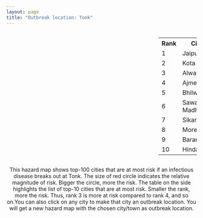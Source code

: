 ```yaml
---
layout: page
title: "Outbreak location: Tonk"
---
```

<div style="width: 100%; overflow: auto;">
<div style="width: 75%; float: left;">
<div id="mapid">
<script src="https://buda-magenta.github.io/hazard_map/load_map.js"></script>

<script>
var marker_outbreak = L.marker([26.122147, 75.663754],{"autoPan": true}).addTo(map); marker_outbreak.bindTooltip("Tonk").openTooltip();

var circle_1 = L.circle([26.915458, 75.818982], {"pane": "markerPane", "color": "red", "fill": true, "fillOpacity": 0.2, "fillRule": "evenodd", "lineCap": "round", "lineJoin": "round", "opacity": 1.0, "radius": 149871, "stroke": true, "weight": 3}).addTo(map);
circle_1.bindTooltip("Jaipur<br>rank: 1<br>hazard index: 0.149871")
circle_1.bindPopup('<a href="https://buda-magenta.github.io/hazard_map/Jaipur">Jaipur</a>')

var circle_2 = L.circle([25.196826, 76.000893], {"pane": "markerPane", "color": "red", "fill": true, "fillOpacity": 0.2, "fillRule": "evenodd", "lineCap": "round", "lineJoin": "round", "opacity": 1.0, "radius": 71415, "stroke": true, "weight": 3}).addTo(map);
circle_2.bindTooltip("Kota<br>rank: 2<br>hazard index: 0.071416")
circle_2.bindPopup('<a href="https://buda-magenta.github.io/hazard_map/Kota">Kota</a>')

var circle_3 = L.circle([27.639077, 76.614452], {"pane": "markerPane", "color": "red", "fill": true, "fillOpacity": 0.2, "fillRule": "evenodd", "lineCap": "round", "lineJoin": "round", "opacity": 1.0, "radius": 25362, "stroke": true, "weight": 3}).addTo(map);
circle_3.bindTooltip("Alwar<br>rank: 3<br>hazard index: 0.025363")
circle_3.bindPopup('<a href="https://buda-magenta.github.io/hazard_map/Alwar">Alwar</a>')

var circle_4 = L.circle([26.469100, 74.639000], {"pane": "markerPane", "color": "red", "fill": true, "fillOpacity": 0.2, "fillRule": "evenodd", "lineCap": "round", "lineJoin": "round", "opacity": 1.0, "radius": 21319, "stroke": true, "weight": 3}).addTo(map);
circle_4.bindTooltip("Ajmer<br>rank: 4<br>hazard index: 0.021320")
circle_4.bindPopup('<a href="https://buda-magenta.github.io/hazard_map/Ajmer">Ajmer</a>')

var circle_5 = L.circle([25.488773, 74.699613], {"pane": "markerPane", "color": "red", "fill": true, "fillOpacity": 0.2, "fillRule": "evenodd", "lineCap": "round", "lineJoin": "round", "opacity": 1.0, "radius": 13237, "stroke": true, "weight": 3}).addTo(map);
circle_5.bindTooltip("Bhilwara<br>rank: 5<br>hazard index: 0.013238")
circle_5.bindPopup('<a href="https://buda-magenta.github.io/hazard_map/Bhilwara">Bhilwara</a>')

var circle_6 = L.circle([26.229141, 76.304533], {"pane": "markerPane", "color": "red", "fill": true, "fillOpacity": 0.2, "fillRule": "evenodd", "lineCap": "round", "lineJoin": "round", "opacity": 1.0, "radius": 12461, "stroke": true, "weight": 3}).addTo(map);
circle_6.bindTooltip("Sawai Madhopur<br>rank: 6<br>hazard index: 0.012462")
circle_6.bindPopup('<a href="https://buda-magenta.github.io/hazard_map/Sawai_Madhopur">Sawai Madhopur</a>')

var circle_7 = L.circle([27.662826, 75.027926], {"pane": "markerPane", "color": "red", "fill": true, "fillOpacity": 0.2, "fillRule": "evenodd", "lineCap": "round", "lineJoin": "round", "opacity": 1.0, "radius": 9125, "stroke": true, "weight": 3}).addTo(map);
circle_7.bindTooltip("Sikar<br>rank: 7<br>hazard index: 0.009126")
circle_7.bindPopup('<a href="https://buda-magenta.github.io/hazard_map/Sikar">Sikar</a>')

var circle_8 = L.circle([26.166667, 77.500000], {"pane": "markerPane", "color": "red", "fill": true, "fillOpacity": 0.2, "fillRule": "evenodd", "lineCap": "round", "lineJoin": "round", "opacity": 1.0, "radius": 7372, "stroke": true, "weight": 3}).addTo(map);
circle_8.bindTooltip("Morena<br>rank: 8<br>hazard index: 0.007373")
circle_8.bindPopup('<a href="https://buda-magenta.github.io/hazard_map/Morena">Morena</a>')

var circle_9 = L.circle([24.917151, 76.696403], {"pane": "markerPane", "color": "red", "fill": true, "fillOpacity": 0.2, "fillRule": "evenodd", "lineCap": "round", "lineJoin": "round", "opacity": 1.0, "radius": 7183, "stroke": true, "weight": 3}).addTo(map);
circle_9.bindTooltip("Baran<br>rank: 9<br>hazard index: 0.007183")
circle_9.bindPopup('<a href="https://buda-magenta.github.io/hazard_map/Baran">Baran</a>')

var circle_10 = L.circle([26.732501, 77.036312], {"pane": "markerPane", "color": "red", "fill": true, "fillOpacity": 0.2, "fillRule": "evenodd", "lineCap": "round", "lineJoin": "round", "opacity": 1.0, "radius": 6510, "stroke": true, "weight": 3}).addTo(map);
circle_10.bindTooltip("Hindaun<br>rank: 10<br>hazard index: 0.006510")
circle_10.bindPopup('<a href="https://buda-magenta.github.io/hazard_map/Hindaun">Hindaun</a>')

var circle_11 = L.circle([26.588559, 74.861097], {"pane": "markerPane", "color": "red", "fill": true, "fillOpacity": 0.2, "fillRule": "evenodd", "lineCap": "round", "lineJoin": "round", "opacity": 1.0, "radius": 5350, "stroke": true, "weight": 3}).addTo(map);
circle_11.bindTooltip("Kishangarh<br>rank: 11<br>hazard index: 0.005350")
circle_11.bindPopup('<a href="https://buda-magenta.github.io/hazard_map/Kishangarh">Kishangarh</a>')

var circle_12 = L.circle([19.794750, 75.077922], {"pane": "markerPane", "color": "red", "fill": true, "fillOpacity": 0.2, "fillRule": "evenodd", "lineCap": "round", "lineJoin": "round", "opacity": 1.0, "radius": 5198, "stroke": true, "weight": 3}).addTo(map);
circle_12.bindTooltip("Gangapur<br>rank: 12<br>hazard index: 0.005198")
circle_12.bindPopup('<a href="https://buda-magenta.github.io/hazard_map/Gangapur">Gangapur</a>')

var circle_13 = L.circle([26.296772, 73.035143], {"pane": "markerPane", "color": "red", "fill": true, "fillOpacity": 0.2, "fillRule": "evenodd", "lineCap": "round", "lineJoin": "round", "opacity": 1.0, "radius": 4604, "stroke": true, "weight": 3}).addTo(map);
circle_13.bindTooltip("Jodhpur<br>rank: 13<br>hazard index: 0.004604")
circle_13.bindPopup('<a href="https://buda-magenta.github.io/hazard_map/Jodhpur">Jodhpur</a>')

var circle_14 = L.circle([26.099214, 74.312704], {"pane": "markerPane", "color": "red", "fill": true, "fillOpacity": 0.2, "fillRule": "evenodd", "lineCap": "round", "lineJoin": "round", "opacity": 1.0, "radius": 4154, "stroke": true, "weight": 3}).addTo(map);
circle_14.bindTooltip("Beawar<br>rank: 14<br>hazard index: 0.004154")
circle_14.bindPopup('<a href="https://buda-magenta.github.io/hazard_map/Beawar">Beawar</a>')

var circle_15 = L.circle([23.258486, 77.401989], {"pane": "markerPane", "color": "red", "fill": true, "fillOpacity": 0.2, "fillRule": "evenodd", "lineCap": "round", "lineJoin": "round", "opacity": 1.0, "radius": 4021, "stroke": true, "weight": 3}).addTo(map);
circle_15.bindTooltip("Bhopal<br>rank: 15<br>hazard index: 0.004022")
circle_15.bindPopup('<a href="https://buda-magenta.github.io/hazard_map/Bhopal">Bhopal</a>')

var circle_16 = L.circle([25.500000, 75.833333], {"pane": "markerPane", "color": "red", "fill": true, "fillOpacity": 0.2, "fillRule": "evenodd", "lineCap": "round", "lineJoin": "round", "opacity": 1.0, "radius": 3847, "stroke": true, "weight": 3}).addTo(map);
circle_16.bindTooltip("Bundi<br>rank: 16<br>hazard index: 0.003848")
circle_16.bindPopup('<a href="https://buda-magenta.github.io/hazard_map/Bundi">Bundi</a>')

var circle_17 = L.circle([23.160894, 79.949770], {"pane": "markerPane", "color": "red", "fill": true, "fillOpacity": 0.2, "fillRule": "evenodd", "lineCap": "round", "lineJoin": "round", "opacity": 1.0, "radius": 3653, "stroke": true, "weight": 3}).addTo(map);
circle_17.bindTooltip("Jabalpur<br>rank: 17<br>hazard index: 0.003653")
circle_17.bindPopup('<a href="https://buda-magenta.github.io/hazard_map/Jabalpur">Jabalpur</a>')

var circle_18 = L.circle([27.060786, 74.176675], {"pane": "markerPane", "color": "red", "fill": true, "fillOpacity": 0.2, "fillRule": "evenodd", "lineCap": "round", "lineJoin": "round", "opacity": 1.0, "radius": 3642, "stroke": true, "weight": 3}).addTo(map);
circle_18.bindTooltip("Nagaur<br>rank: 18<br>hazard index: 0.003643")
circle_18.bindPopup('<a href="https://buda-magenta.github.io/hazard_map/Nagaur">Nagaur</a>')

var circle_19 = L.circle([28.651718, 77.221939], {"pane": "markerPane", "color": "red", "fill": true, "fillOpacity": 0.2, "fillRule": "evenodd", "lineCap": "round", "lineJoin": "round", "opacity": 1.0, "radius": 3327, "stroke": true, "weight": 3}).addTo(map);
circle_19.bindTooltip("Delhi<br>rank: 19<br>hazard index: 0.003327")
circle_19.bindPopup('<a href="https://buda-magenta.github.io/hazard_map/Delhi">Delhi</a>')

var circle_20 = L.circle([23.021624, 72.579707], {"pane": "markerPane", "color": "red", "fill": true, "fillOpacity": 0.2, "fillRule": "evenodd", "lineCap": "round", "lineJoin": "round", "opacity": 1.0, "radius": 2459, "stroke": true, "weight": 3}).addTo(map);
circle_20.bindTooltip("Ahmedabad<br>rank: 20<br>hazard index: 0.002459")
circle_20.bindPopup('<a href="https://buda-magenta.github.io/hazard_map/Ahmedabad">Ahmedabad</a>')

var circle_21 = L.circle([19.075990, 72.877393], {"pane": "markerPane", "color": "red", "fill": true, "fillOpacity": 0.2, "fillRule": "evenodd", "lineCap": "round", "lineJoin": "round", "opacity": 1.0, "radius": 2256, "stroke": true, "weight": 3}).addTo(map);
circle_21.bindTooltip("Mumbai<br>rank: 21<br>hazard index: 0.002256")
circle_21.bindPopup('<a href="https://buda-magenta.github.io/hazard_map/Mumbai">Mumbai</a>')

var circle_22 = L.circle([27.633333, 77.583333], {"pane": "markerPane", "color": "red", "fill": true, "fillOpacity": 0.2, "fillRule": "evenodd", "lineCap": "round", "lineJoin": "round", "opacity": 1.0, "radius": 1918, "stroke": true, "weight": 3}).addTo(map);
circle_22.bindTooltip("Mathura<br>rank: 22<br>hazard index: 0.001918")
circle_22.bindPopup('<a href="https://buda-magenta.github.io/hazard_map/Mathura">Mathura</a>')

var circle_23 = L.circle([22.720362, 75.868200], {"pane": "markerPane", "color": "red", "fill": true, "fillOpacity": 0.2, "fillRule": "evenodd", "lineCap": "round", "lineJoin": "round", "opacity": 1.0, "radius": 1882, "stroke": true, "weight": 3}).addTo(map);
circle_23.bindTooltip("Indore<br>rank: 23<br>hazard index: 0.001883")
circle_23.bindPopup('<a href="https://buda-magenta.github.io/hazard_map/Indore">Indore</a>')

var circle_24 = L.circle([28.015929, 73.317137], {"pane": "markerPane", "color": "red", "fill": true, "fillOpacity": 0.2, "fillRule": "evenodd", "lineCap": "round", "lineJoin": "round", "opacity": 1.0, "radius": 1879, "stroke": true, "weight": 3}).addTo(map);
circle_24.bindTooltip("Bikaner<br>rank: 24<br>hazard index: 0.001879")
circle_24.bindPopup('<a href="https://buda-magenta.github.io/hazard_map/Bikaner">Bikaner</a>')

var circle_25 = L.circle([24.935635, 82.647701], {"pane": "markerPane", "color": "red", "fill": true, "fillOpacity": 0.2, "fillRule": "evenodd", "lineCap": "round", "lineJoin": "round", "opacity": 1.0, "radius": 1673, "stroke": true, "weight": 3}).addTo(map);
circle_25.bindTooltip("Mirzapur<br>rank: 25<br>hazard index: 0.001674")
circle_25.bindPopup('<a href="https://buda-magenta.github.io/hazard_map/Mirzapur">Mirzapur</a>')

var circle_26 = L.circle([27.175255, 78.009816], {"pane": "markerPane", "color": "red", "fill": true, "fillOpacity": 0.2, "fillRule": "evenodd", "lineCap": "round", "lineJoin": "round", "opacity": 1.0, "radius": 1241, "stroke": true, "weight": 3}).addTo(map);
circle_26.bindTooltip("Agra<br>rank: 26<br>hazard index: 0.001242")
circle_26.bindPopup('<a href="https://buda-magenta.github.io/hazard_map/Agra">Agra</a>')

var circle_27 = L.circle([24.500000, 77.500000], {"pane": "markerPane", "color": "red", "fill": true, "fillOpacity": 0.2, "fillRule": "evenodd", "lineCap": "round", "lineJoin": "round", "opacity": 1.0, "radius": 1052, "stroke": true, "weight": 3}).addTo(map);
circle_27.bindTooltip("Guna<br>rank: 27<br>hazard index: 0.001052")
circle_27.bindPopup('<a href="https://buda-magenta.github.io/hazard_map/Guna">Guna</a>')

var circle_28 = L.circle([23.809612, 78.759114], {"pane": "markerPane", "color": "red", "fill": true, "fillOpacity": 0.2, "fillRule": "evenodd", "lineCap": "round", "lineJoin": "round", "opacity": 1.0, "radius": 1042, "stroke": true, "weight": 3}).addTo(map);
circle_28.bindTooltip("Sagar<br>rank: 28<br>hazard index: 0.001043")
circle_28.bindPopup('<a href="https://buda-magenta.github.io/hazard_map/Sagar">Sagar</a>')

var circle_29 = L.circle([24.578721, 73.686257], {"pane": "markerPane", "color": "red", "fill": true, "fillOpacity": 0.2, "fillRule": "evenodd", "lineCap": "round", "lineJoin": "round", "opacity": 1.0, "radius": 1022, "stroke": true, "weight": 3}).addTo(map);
circle_29.bindTooltip("Udaipur<br>rank: 29<br>hazard index: 0.001023")
circle_29.bindPopup('<a href="https://buda-magenta.github.io/hazard_map/Udaipur">Udaipur</a>')

var circle_30 = L.circle([17.388786, 78.461065], {"pane": "markerPane", "color": "red", "fill": true, "fillOpacity": 0.2, "fillRule": "evenodd", "lineCap": "round", "lineJoin": "round", "opacity": 1.0, "radius": 973, "stroke": true, "weight": 3}).addTo(map);
circle_30.bindTooltip("Hyderabad<br>rank: 30<br>hazard index: 0.000973")
circle_30.bindPopup('<a href="https://buda-magenta.github.io/hazard_map/Hyderabad">Hyderabad</a>')

var circle_31 = L.circle([12.979120, 77.591300], {"pane": "markerPane", "color": "red", "fill": true, "fillOpacity": 0.2, "fillRule": "evenodd", "lineCap": "round", "lineJoin": "round", "opacity": 1.0, "radius": 950, "stroke": true, "weight": 3}).addTo(map);
circle_31.bindTooltip("Bangalore<br>rank: 31<br>hazard index: 0.000950")
circle_31.bindPopup('<a href="https://buda-magenta.github.io/hazard_map/Bangalore">Bangalore</a>')

var circle_32 = L.circle([23.833962, 80.392456], {"pane": "markerPane", "color": "red", "fill": true, "fillOpacity": 0.2, "fillRule": "evenodd", "lineCap": "round", "lineJoin": "round", "opacity": 1.0, "radius": 846, "stroke": true, "weight": 3}).addTo(map);
circle_32.bindTooltip("Murwara<br>rank: 32<br>hazard index: 0.000847")
circle_32.bindPopup('<a href="https://buda-magenta.github.io/hazard_map/Murwara">Murwara</a>')

var circle_33 = L.circle([26.460914, 80.321759], {"pane": "markerPane", "color": "red", "fill": true, "fillOpacity": 0.2, "fillRule": "evenodd", "lineCap": "round", "lineJoin": "round", "opacity": 1.0, "radius": 845, "stroke": true, "weight": 3}).addTo(map);
circle_33.bindTooltip("Kanpur<br>rank: 33<br>hazard index: 0.000846")
circle_33.bindPopup('<a href="https://buda-magenta.github.io/hazard_map/Kanpur">Kanpur</a>')

var circle_34 = L.circle([22.541418, 88.357691], {"pane": "markerPane", "color": "red", "fill": true, "fillOpacity": 0.2, "fillRule": "evenodd", "lineCap": "round", "lineJoin": "round", "opacity": 1.0, "radius": 777, "stroke": true, "weight": 3}).addTo(map);
circle_34.bindTooltip("Kolkata<br>rank: 34<br>hazard index: 0.000777")
circle_34.bindPopup('<a href="https://buda-magenta.github.io/hazard_map/Kolkata">Kolkata</a>')

var circle_35 = L.circle([24.500000, 74.500000], {"pane": "markerPane", "color": "red", "fill": true, "fillOpacity": 0.2, "fillRule": "evenodd", "lineCap": "round", "lineJoin": "round", "opacity": 1.0, "radius": 761, "stroke": true, "weight": 3}).addTo(map);
circle_35.bindTooltip("Chittaurgarh<br>rank: 35<br>hazard index: 0.000762")
circle_35.bindPopup('<a href="https://buda-magenta.github.io/hazard_map/Chittaurgarh">Chittaurgarh</a>')

var circle_36 = L.circle([24.462465, 74.850114], {"pane": "markerPane", "color": "red", "fill": true, "fillOpacity": 0.2, "fillRule": "evenodd", "lineCap": "round", "lineJoin": "round", "opacity": 1.0, "radius": 740, "stroke": true, "weight": 3}).addTo(map);
circle_36.bindTooltip("Nimach<br>rank: 36<br>hazard index: 0.000740")
circle_36.bindPopup('<a href="https://buda-magenta.github.io/hazard_map/Nimach">Nimach</a>')

var circle_37 = L.circle([25.531031, 78.652689], {"pane": "markerPane", "color": "red", "fill": true, "fillOpacity": 0.2, "fillRule": "evenodd", "lineCap": "round", "lineJoin": "round", "opacity": 1.0, "radius": 711, "stroke": true, "weight": 3}).addTo(map);
circle_37.bindTooltip("Jhansi<br>rank: 37<br>hazard index: 0.000712")
circle_37.bindPopup('<a href="https://buda-magenta.github.io/hazard_map/Jhansi">Jhansi</a>')

var circle_38 = L.circle([28.206144, 74.691907], {"pane": "markerPane", "color": "red", "fill": true, "fillOpacity": 0.2, "fillRule": "evenodd", "lineCap": "round", "lineJoin": "round", "opacity": 1.0, "radius": 700, "stroke": true, "weight": 3}).addTo(map);
circle_38.bindTooltip("Churu<br>rank: 38<br>hazard index: 0.000701")
circle_38.bindPopup('<a href="https://buda-magenta.github.io/hazard_map/Churu">Churu</a>')

var circle_39 = L.circle([26.653396, 77.624206], {"pane": "markerPane", "color": "red", "fill": true, "fillOpacity": 0.2, "fillRule": "evenodd", "lineCap": "round", "lineJoin": "round", "opacity": 1.0, "radius": 696, "stroke": true, "weight": 3}).addTo(map);
circle_39.bindTooltip("Dhaulpur<br>rank: 39<br>hazard index: 0.000697")
circle_39.bindPopup('<a href="https://buda-magenta.github.io/hazard_map/Dhaulpur">Dhaulpur</a>')

var circle_40 = L.circle([24.265131, 75.387182], {"pane": "markerPane", "color": "red", "fill": true, "fillOpacity": 0.2, "fillRule": "evenodd", "lineCap": "round", "lineJoin": "round", "opacity": 1.0, "radius": 687, "stroke": true, "weight": 3}).addTo(map);
circle_40.bindTooltip("Mandsaur<br>rank: 40<br>hazard index: 0.000688")
circle_40.bindPopup('<a href="https://buda-magenta.github.io/hazard_map/Mandsaur">Mandsaur</a>')

var circle_41 = L.circle([28.195647, 76.616518], {"pane": "markerPane", "color": "red", "fill": true, "fillOpacity": 0.2, "fillRule": "evenodd", "lineCap": "round", "lineJoin": "round", "opacity": 1.0, "radius": 659, "stroke": true, "weight": 3}).addTo(map);
circle_41.bindTooltip("Rewari<br>rank: 41<br>hazard index: 0.000660")
circle_41.bindPopup('<a href="https://buda-magenta.github.io/hazard_map/Rewari">Rewari</a>')

var circle_42 = L.circle([23.174597, 75.785142], {"pane": "markerPane", "color": "red", "fill": true, "fillOpacity": 0.2, "fillRule": "evenodd", "lineCap": "round", "lineJoin": "round", "opacity": 1.0, "radius": 618, "stroke": true, "weight": 3}).addTo(map);
circle_42.bindTooltip("Ujjain<br>rank: 42<br>hazard index: 0.000619")
circle_42.bindPopup('<a href="https://buda-magenta.github.io/hazard_map/Ujjain">Ujjain</a>')

var circle_43 = L.circle([28.079690, 75.541768], {"pane": "markerPane", "color": "red", "fill": true, "fillOpacity": 0.2, "fillRule": "evenodd", "lineCap": "round", "lineJoin": "round", "opacity": 1.0, "radius": 585, "stroke": true, "weight": 3}).addTo(map);
circle_43.bindTooltip("Jhunjhunun<br>rank: 43<br>hazard index: 0.000585")
circle_43.bindPopup('<a href="https://buda-magenta.github.io/hazard_map/Jhunjhunun">Jhunjhunun</a>')

var circle_44 = L.circle([29.168807, 75.746110], {"pane": "markerPane", "color": "red", "fill": true, "fillOpacity": 0.2, "fillRule": "evenodd", "lineCap": "round", "lineJoin": "round", "opacity": 1.0, "radius": 568, "stroke": true, "weight": 3}).addTo(map);
circle_44.bindTooltip("Hisar<br>rank: 44<br>hazard index: 0.000568")
circle_44.bindPopup('<a href="https://buda-magenta.github.io/hazard_map/Hisar">Hisar</a>')

var circle_45 = L.circle([21.149813, 79.082056], {"pane": "markerPane", "color": "red", "fill": true, "fillOpacity": 0.2, "fillRule": "evenodd", "lineCap": "round", "lineJoin": "round", "opacity": 1.0, "radius": 521, "stroke": true, "weight": 3}).addTo(map);
circle_45.bindTooltip("Nagpur<br>rank: 45<br>hazard index: 0.000522")
circle_45.bindPopup('<a href="https://buda-magenta.github.io/hazard_map/Nagpur">Nagpur</a>')

var circle_46 = L.circle([27.701115, 74.464936], {"pane": "markerPane", "color": "red", "fill": true, "fillOpacity": 0.2, "fillRule": "evenodd", "lineCap": "round", "lineJoin": "round", "opacity": 1.0, "radius": 483, "stroke": true, "weight": 3}).addTo(map);
circle_46.bindTooltip("Sujangarh<br>rank: 46<br>hazard index: 0.000483")
circle_46.bindPopup('<a href="https://buda-magenta.github.io/hazard_map/Sujangarh">Sujangarh</a>')

var circle_47 = L.circle([23.750000, 79.583333], {"pane": "markerPane", "color": "red", "fill": true, "fillOpacity": 0.2, "fillRule": "evenodd", "lineCap": "round", "lineJoin": "round", "opacity": 1.0, "radius": 476, "stroke": true, "weight": 3}).addTo(map);
circle_47.bindTooltip("Damoh<br>rank: 47<br>hazard index: 0.000477")
circle_47.bindPopup('<a href="https://buda-magenta.github.io/hazard_map/Damoh">Damoh</a>')

var circle_48 = L.circle([26.838100, 80.934600], {"pane": "markerPane", "color": "red", "fill": true, "fillOpacity": 0.2, "fillRule": "evenodd", "lineCap": "round", "lineJoin": "round", "opacity": 1.0, "radius": 468, "stroke": true, "weight": 3}).addTo(map);
circle_48.bindTooltip("Lucknow<br>rank: 48<br>hazard index: 0.000468")
circle_48.bindPopup('<a href="https://buda-magenta.github.io/hazard_map/Lucknow">Lucknow</a>')

var circle_49 = L.circle([30.733442, 76.779714], {"pane": "markerPane", "color": "red", "fill": true, "fillOpacity": 0.2, "fillRule": "evenodd", "lineCap": "round", "lineJoin": "round", "opacity": 1.0, "radius": 416, "stroke": true, "weight": 3}).addTo(map);
circle_49.bindTooltip("Chandigarh<br>rank: 49<br>hazard index: 0.000416")
circle_49.bindPopup('<a href="https://buda-magenta.github.io/hazard_map/Chandigarh">Chandigarh</a>')

var circle_50 = L.circle([13.083694, 80.270186], {"pane": "markerPane", "color": "red", "fill": true, "fillOpacity": 0.2, "fillRule": "evenodd", "lineCap": "round", "lineJoin": "round", "opacity": 1.0, "radius": 409, "stroke": true, "weight": 3}).addTo(map);
circle_50.bindTooltip("Chennai<br>rank: 50<br>hazard index: 0.000409")
circle_50.bindPopup('<a href="https://buda-magenta.github.io/hazard_map/Chennai">Chennai</a>')

var circle_51 = L.circle([23.480592, 74.917790], {"pane": "markerPane", "color": "red", "fill": true, "fillOpacity": 0.2, "fillRule": "evenodd", "lineCap": "round", "lineJoin": "round", "opacity": 1.0, "radius": 375, "stroke": true, "weight": 3}).addTo(map);
circle_51.bindTooltip("Ratlam<br>rank: 51<br>hazard index: 0.000376")
circle_51.bindPopup('<a href="https://buda-magenta.github.io/hazard_map/Ratlam">Ratlam</a>')

var circle_52 = L.circle([27.265212, 77.369126], {"pane": "markerPane", "color": "red", "fill": true, "fillOpacity": 0.2, "fillRule": "evenodd", "lineCap": "round", "lineJoin": "round", "opacity": 1.0, "radius": 375, "stroke": true, "weight": 3}).addTo(map);
circle_52.bindTooltip("Bharatpur<br>rank: 52<br>hazard index: 0.000376")
circle_52.bindPopup('<a href="https://buda-magenta.github.io/hazard_map/Bharatpur">Bharatpur</a>')

var circle_53 = L.circle([28.793170, 76.139128], {"pane": "markerPane", "color": "red", "fill": true, "fillOpacity": 0.2, "fillRule": "evenodd", "lineCap": "round", "lineJoin": "round", "opacity": 1.0, "radius": 371, "stroke": true, "weight": 3}).addTo(map);
circle_53.bindTooltip("Bhiwani<br>rank: 53<br>hazard index: 0.000371")
circle_53.bindPopup('<a href="https://buda-magenta.github.io/hazard_map/Bhiwani">Bhiwani</a>')

var circle_54 = L.circle([21.170200, 72.831100], {"pane": "markerPane", "color": "red", "fill": true, "fillOpacity": 0.2, "fillRule": "evenodd", "lineCap": "round", "lineJoin": "round", "opacity": 1.0, "radius": 353, "stroke": true, "weight": 3}).addTo(map);
circle_54.bindTooltip("Surat<br>rank: 54<br>hazard index: 0.000353")
circle_54.bindPopup('<a href="https://buda-magenta.github.io/hazard_map/Surat">Surat</a>')

var circle_55 = L.circle([26.203725, 78.157363], {"pane": "markerPane", "color": "red", "fill": true, "fillOpacity": 0.2, "fillRule": "evenodd", "lineCap": "round", "lineJoin": "round", "opacity": 1.0, "radius": 346, "stroke": true, "weight": 3}).addTo(map);
circle_55.bindTooltip("Gwalior<br>rank: 55<br>hazard index: 0.000347")
circle_55.bindPopup('<a href="https://buda-magenta.github.io/hazard_map/Gwalior">Gwalior</a>')

var circle_56 = L.circle([18.521428, 73.854454], {"pane": "markerPane", "color": "red", "fill": true, "fillOpacity": 0.2, "fillRule": "evenodd", "lineCap": "round", "lineJoin": "round", "opacity": 1.0, "radius": 345, "stroke": true, "weight": 3}).addTo(map);
circle_56.bindTooltip("Pune<br>rank: 56<br>hazard index: 0.000345")
circle_56.bindPopup('<a href="https://buda-magenta.github.io/hazard_map/Pune">Pune</a>')

var circle_57 = L.circle([21.237947, 81.633683], {"pane": "markerPane", "color": "red", "fill": true, "fillOpacity": 0.2, "fillRule": "evenodd", "lineCap": "round", "lineJoin": "round", "opacity": 1.0, "radius": 327, "stroke": true, "weight": 3}).addTo(map);
circle_57.bindTooltip("Raipur<br>rank: 57<br>hazard index: 0.000327")
circle_57.bindPopup('<a href="https://buda-magenta.github.io/hazard_map/Raipur">Raipur</a>')

var circle_58 = L.circle([23.916667, 78.000000], {"pane": "markerPane", "color": "red", "fill": true, "fillOpacity": 0.2, "fillRule": "evenodd", "lineCap": "round", "lineJoin": "round", "opacity": 1.0, "radius": 311, "stroke": true, "weight": 3}).addTo(map);
circle_58.bindTooltip("Vidisha<br>rank: 58<br>hazard index: 0.000312")
circle_58.bindPopup('<a href="https://buda-magenta.github.io/hazard_map/Vidisha">Vidisha</a>')

var circle_59 = L.circle([29.367200, 74.298364], {"pane": "markerPane", "color": "red", "fill": true, "fillOpacity": 0.2, "fillRule": "evenodd", "lineCap": "round", "lineJoin": "round", "opacity": 1.0, "radius": 286, "stroke": true, "weight": 3}).addTo(map);
circle_59.bindTooltip("Hanumangarh<br>rank: 59<br>hazard index: 0.000287")
circle_59.bindPopup('<a href="https://buda-magenta.github.io/hazard_map/Hanumangarh">Hanumangarh</a>')

var circle_60 = L.circle([23.587548, 75.675679], {"pane": "markerPane", "color": "red", "fill": true, "fillOpacity": 0.2, "fillRule": "evenodd", "lineCap": "round", "lineJoin": "round", "opacity": 1.0, "radius": 283, "stroke": true, "weight": 3}).addTo(map);
circle_60.bindTooltip("Nagda<br>rank: 60<br>hazard index: 0.000283")
circle_60.bindPopup('<a href="https://buda-magenta.github.io/hazard_map/Nagda">Nagda</a>')

var circle_61 = L.circle([23.000000, 76.166667], {"pane": "markerPane", "color": "red", "fill": true, "fillOpacity": 0.2, "fillRule": "evenodd", "lineCap": "round", "lineJoin": "round", "opacity": 1.0, "radius": 277, "stroke": true, "weight": 3}).addTo(map);
circle_61.bindTooltip("Dewas<br>rank: 61<br>hazard index: 0.000278")
circle_61.bindPopup('<a href="https://buda-magenta.github.io/hazard_map/Dewas">Dewas</a>')

var circle_62 = L.circle([25.438130, 81.833800], {"pane": "markerPane", "color": "red", "fill": true, "fillOpacity": 0.2, "fillRule": "evenodd", "lineCap": "round", "lineJoin": "round", "opacity": 1.0, "radius": 239, "stroke": true, "weight": 3}).addTo(map);
circle_62.bindTooltip("Allahabad<br>rank: 62<br>hazard index: 0.000239")
circle_62.bindPopup('<a href="https://buda-magenta.github.io/hazard_map/Allahabad">Allahabad</a>')

var circle_63 = L.circle([26.180598, 91.753943], {"pane": "markerPane", "color": "red", "fill": true, "fillOpacity": 0.2, "fillRule": "evenodd", "lineCap": "round", "lineJoin": "round", "opacity": 1.0, "radius": 204, "stroke": true, "weight": 3}).addTo(map);
circle_63.bindTooltip("Guwahati<br>rank: 63<br>hazard index: 0.000204")
circle_63.bindPopup('<a href="https://buda-magenta.github.io/hazard_map/Guwahati">Guwahati</a>')

var circle_64 = L.circle([17.723128, 83.301284], {"pane": "markerPane", "color": "red", "fill": true, "fillOpacity": 0.2, "fillRule": "evenodd", "lineCap": "round", "lineJoin": "round", "opacity": 1.0, "radius": 200, "stroke": true, "weight": 3}).addTo(map);
circle_64.bindTooltip("Visakhapatnam<br>rank: 64<br>hazard index: 0.000201")
circle_64.bindPopup('<a href="https://buda-magenta.github.io/hazard_map/Visakhapatnam">Visakhapatnam</a>')

var circle_65 = L.circle([20.266777, 85.843559], {"pane": "markerPane", "color": "red", "fill": true, "fillOpacity": 0.2, "fillRule": "evenodd", "lineCap": "round", "lineJoin": "round", "opacity": 1.0, "radius": 196, "stroke": true, "weight": 3}).addTo(map);
circle_65.bindTooltip("Bhubaneswar<br>rank: 65<br>hazard index: 0.000196")
circle_65.bindPopup('<a href="https://buda-magenta.github.io/hazard_map/Bhubaneswar">Bhubaneswar</a>')

var circle_66 = L.circle([22.383333, 82.133333], {"pane": "markerPane", "color": "red", "fill": true, "fillOpacity": 0.2, "fillRule": "evenodd", "lineCap": "round", "lineJoin": "round", "opacity": 1.0, "radius": 184, "stroke": true, "weight": 3}).addTo(map);
circle_66.bindTooltip("Bilaspur<br>rank: 66<br>hazard index: 0.000184")
circle_66.bindPopup('<a href="https://buda-magenta.github.io/hazard_map/Bilaspur">Bilaspur</a>')

var circle_67 = L.circle([25.604091, 73.415609], {"pane": "markerPane", "color": "red", "fill": true, "fillOpacity": 0.2, "fillRule": "evenodd", "lineCap": "round", "lineJoin": "round", "opacity": 1.0, "radius": 183, "stroke": true, "weight": 3}).addTo(map);
circle_67.bindTooltip("Pali<br>rank: 67<br>hazard index: 0.000184")
circle_67.bindPopup('<a href="https://buda-magenta.github.io/hazard_map/Pali">Pali</a>')

var circle_68 = L.circle([24.197443, 82.666145], {"pane": "markerPane", "color": "red", "fill": true, "fillOpacity": 0.2, "fillRule": "evenodd", "lineCap": "round", "lineJoin": "round", "opacity": 1.0, "radius": 178, "stroke": true, "weight": 3}).addTo(map);
circle_68.bindTooltip("Singrauli<br>rank: 68<br>hazard index: 0.000179")
circle_68.bindPopup('<a href="https://buda-magenta.github.io/hazard_map/Singrauli">Singrauli</a>')

var circle_69 = L.circle([18.627929, 73.800983], {"pane": "markerPane", "color": "red", "fill": true, "fillOpacity": 0.2, "fillRule": "evenodd", "lineCap": "round", "lineJoin": "round", "opacity": 1.0, "radius": 161, "stroke": true, "weight": 3}).addTo(map);
circle_69.bindTooltip("Pimpri Chinchwad<br>rank: 69<br>hazard index: 0.000161")
circle_69.bindPopup('<a href="https://buda-magenta.github.io/hazard_map/Pimpri_Chinchwad">Pimpri Chinchwad</a>')

var circle_70 = L.circle([25.375241, 77.828119], {"pane": "markerPane", "color": "red", "fill": true, "fillOpacity": 0.2, "fillRule": "evenodd", "lineCap": "round", "lineJoin": "round", "opacity": 1.0, "radius": 145, "stroke": true, "weight": 3}).addTo(map);
circle_70.bindTooltip("Shivpuri<br>rank: 70<br>hazard index: 0.000146")
circle_70.bindPopup('<a href="https://buda-magenta.github.io/hazard_map/Shivpuri">Shivpuri</a>')

var circle_71 = L.circle([28.428262, 77.002700], {"pane": "markerPane", "color": "red", "fill": true, "fillOpacity": 0.2, "fillRule": "evenodd", "lineCap": "round", "lineJoin": "round", "opacity": 1.0, "radius": 145, "stroke": true, "weight": 3}).addTo(map);
circle_71.bindTooltip("Gurgaon<br>rank: 71<br>hazard index: 0.000146")
circle_71.bindPopup('<a href="https://buda-magenta.github.io/hazard_map/Gurgaon">Gurgaon</a>')

var circle_72 = L.circle([28.901090, 76.580194], {"pane": "markerPane", "color": "red", "fill": true, "fillOpacity": 0.2, "fillRule": "evenodd", "lineCap": "round", "lineJoin": "round", "opacity": 1.0, "radius": 144, "stroke": true, "weight": 3}).addTo(map);
circle_72.bindTooltip("Rohtak<br>rank: 72<br>hazard index: 0.000144")
circle_72.bindPopup('<a href="https://buda-magenta.github.io/hazard_map/Rohtak">Rohtak</a>')

var circle_73 = L.circle([20.011247, 73.790236], {"pane": "markerPane", "color": "red", "fill": true, "fillOpacity": 0.2, "fillRule": "evenodd", "lineCap": "round", "lineJoin": "round", "opacity": 1.0, "radius": 138, "stroke": true, "weight": 3}).addTo(map);
circle_73.bindTooltip("Nashik<br>rank: 73<br>hazard index: 0.000139")
circle_73.bindPopup('<a href="https://buda-magenta.github.io/hazard_map/Nashik">Nashik</a>')

var circle_74 = L.circle([24.500000, 81.000000], {"pane": "markerPane", "color": "red", "fill": true, "fillOpacity": 0.2, "fillRule": "evenodd", "lineCap": "round", "lineJoin": "round", "opacity": 1.0, "radius": 138, "stroke": true, "weight": 3}).addTo(map);
circle_74.bindTooltip("Satna<br>rank: 74<br>hazard index: 0.000138")
circle_74.bindPopup('<a href="https://buda-magenta.github.io/hazard_map/Satna">Satna</a>')

var circle_75 = L.circle([22.297314, 73.194257], {"pane": "markerPane", "color": "red", "fill": true, "fillOpacity": 0.2, "fillRule": "evenodd", "lineCap": "round", "lineJoin": "round", "opacity": 1.0, "radius": 132, "stroke": true, "weight": 3}).addTo(map);
circle_75.bindTooltip("Vadodara<br>rank: 75<br>hazard index: 0.000132")
circle_75.bindPopup('<a href="https://buda-magenta.github.io/hazard_map/Vadodara">Vadodara</a>')

var circle_76 = L.circle([25.609324, 85.123525], {"pane": "markerPane", "color": "red", "fill": true, "fillOpacity": 0.2, "fillRule": "evenodd", "lineCap": "round", "lineJoin": "round", "opacity": 1.0, "radius": 132, "stroke": true, "weight": 3}).addTo(map);
circle_76.bindTooltip("Patna<br>rank: 76<br>hazard index: 0.000132")
circle_76.bindPopup('<a href="https://buda-magenta.github.io/hazard_map/Patna">Patna</a>')

var circle_77 = L.circle([25.335649, 83.007629], {"pane": "markerPane", "color": "red", "fill": true, "fillOpacity": 0.2, "fillRule": "evenodd", "lineCap": "round", "lineJoin": "round", "opacity": 1.0, "radius": 130, "stroke": true, "weight": 3}).addTo(map);
circle_77.bindTooltip("Varanasi<br>rank: 77<br>hazard index: 0.000130")
circle_77.bindPopup('<a href="https://buda-magenta.github.io/hazard_map/Varanasi">Varanasi</a>')

var circle_78 = L.circle([28.402979, 77.310384], {"pane": "markerPane", "color": "red", "fill": true, "fillOpacity": 0.2, "fillRule": "evenodd", "lineCap": "round", "lineJoin": "round", "opacity": 1.0, "radius": 129, "stroke": true, "weight": 3}).addTo(map);
circle_78.bindTooltip("Faridabad<br>rank: 78<br>hazard index: 0.000130")
circle_78.bindPopup('<a href="https://buda-magenta.github.io/hazard_map/Faridabad">Faridabad</a>')

var circle_79 = L.circle([19.194329, 72.970178], {"pane": "markerPane", "color": "red", "fill": true, "fillOpacity": 0.2, "fillRule": "evenodd", "lineCap": "round", "lineJoin": "round", "opacity": 1.0, "radius": 126, "stroke": true, "weight": 3}).addTo(map);
circle_79.bindTooltip("Thane<br>rank: 79<br>hazard index: 0.000126")
circle_79.bindPopup('<a href="https://buda-magenta.github.io/hazard_map/Thane">Thane</a>')

var circle_80 = L.circle([29.000653, 77.768229], {"pane": "markerPane", "color": "red", "fill": true, "fillOpacity": 0.2, "fillRule": "evenodd", "lineCap": "round", "lineJoin": "round", "opacity": 1.0, "radius": 122, "stroke": true, "weight": 3}).addTo(map);
circle_80.bindTooltip("Meerut<br>rank: 80<br>hazard index: 0.000123")
circle_80.bindPopup('<a href="https://buda-magenta.github.io/hazard_map/Meerut">Meerut</a>')

var circle_81 = L.circle([22.305199, 70.802833], {"pane": "markerPane", "color": "red", "fill": true, "fillOpacity": 0.2, "fillRule": "evenodd", "lineCap": "round", "lineJoin": "round", "opacity": 1.0, "radius": 119, "stroke": true, "weight": 3}).addTo(map);
circle_81.bindTooltip("Rajkot<br>rank: 81<br>hazard index: 0.000120")
circle_81.bindPopup('<a href="https://buda-magenta.github.io/hazard_map/Rajkot">Rajkot</a>')

var circle_82 = L.circle([19.877263, 75.339024], {"pane": "markerPane", "color": "red", "fill": true, "fillOpacity": 0.2, "fillRule": "evenodd", "lineCap": "round", "lineJoin": "round", "opacity": 1.0, "radius": 109, "stroke": true, "weight": 3}).addTo(map);
circle_82.bindTooltip("Aurangabad<br>rank: 82<br>hazard index: 0.000110")
circle_82.bindPopup('<a href="https://buda-magenta.github.io/hazard_map/Aurangabad">Aurangabad</a>')

var circle_83 = L.circle([25.954628, 83.647350], {"pane": "markerPane", "color": "red", "fill": true, "fillOpacity": 0.2, "fillRule": "evenodd", "lineCap": "round", "lineJoin": "round", "opacity": 1.0, "radius": 106, "stroke": true, "weight": 3}).addTo(map);
circle_83.bindTooltip("Maunath Bhanjan<br>rank: 83<br>hazard index: 0.000107")
circle_83.bindPopup('<a href="https://buda-magenta.github.io/hazard_map/Maunath_Bhanjan">Maunath Bhanjan</a>')

var circle_84 = L.circle([27.876990, 78.137290], {"pane": "markerPane", "color": "red", "fill": true, "fillOpacity": 0.2, "fillRule": "evenodd", "lineCap": "round", "lineJoin": "round", "opacity": 1.0, "radius": 81, "stroke": true, "weight": 3}).addTo(map);
circle_84.bindTooltip("Aligarh<br>rank: 84<br>hazard index: 0.000082")
circle_84.bindPopup('<a href="https://buda-magenta.github.io/hazard_map/Aligarh">Aligarh</a>')

var circle_85 = L.circle([24.170979, 72.436638], {"pane": "markerPane", "color": "red", "fill": true, "fillOpacity": 0.2, "fillRule": "evenodd", "lineCap": "round", "lineJoin": "round", "opacity": 1.0, "radius": 81, "stroke": true, "weight": 3}).addTo(map);
circle_85.bindTooltip("Palanpur<br>rank: 85<br>hazard index: 0.000082")
circle_85.bindPopup('<a href="https://buda-magenta.github.io/hazard_map/Palanpur">Palanpur</a>')

var circle_86 = L.circle([28.457876, 79.405571], {"pane": "markerPane", "color": "red", "fill": true, "fillOpacity": 0.2, "fillRule": "evenodd", "lineCap": "round", "lineJoin": "round", "opacity": 1.0, "radius": 81, "stroke": true, "weight": 3}).addTo(map);
circle_86.bindTooltip("Bareilly<br>rank: 86<br>hazard index: 0.000081")
circle_86.bindPopup('<a href="https://buda-magenta.github.io/hazard_map/Bareilly">Bareilly</a>')

var circle_87 = L.circle([23.666667, 72.500000], {"pane": "markerPane", "color": "red", "fill": true, "fillOpacity": 0.2, "fillRule": "evenodd", "lineCap": "round", "lineJoin": "round", "opacity": 1.0, "radius": 78, "stroke": true, "weight": 3}).addTo(map);
circle_87.bindTooltip("Mahesana<br>rank: 87<br>hazard index: 0.000078")
circle_87.bindPopup('<a href="https://buda-magenta.github.io/hazard_map/Mahesana">Mahesana</a>')

var circle_88 = L.circle([30.909016, 75.851601], {"pane": "markerPane", "color": "red", "fill": true, "fillOpacity": 0.2, "fillRule": "evenodd", "lineCap": "round", "lineJoin": "round", "opacity": 1.0, "radius": 64, "stroke": true, "weight": 3}).addTo(map);
circle_88.bindTooltip("Ludhiana<br>rank: 88<br>hazard index: 0.000065")
circle_88.bindPopup('<a href="https://buda-magenta.github.io/hazard_map/Ludhiana">Ludhiana</a>')

var circle_89 = L.circle([28.570784, 77.327107], {"pane": "markerPane", "color": "red", "fill": true, "fillOpacity": 0.2, "fillRule": "evenodd", "lineCap": "round", "lineJoin": "round", "opacity": 1.0, "radius": 59, "stroke": true, "weight": 3}).addTo(map);
circle_89.bindTooltip("Noida<br>rank: 89<br>hazard index: 0.000059")
circle_89.bindPopup('<a href="https://buda-magenta.github.io/hazard_map/Noida">Noida</a>')

var circle_90 = L.circle([29.301826, 76.338471], {"pane": "markerPane", "color": "red", "fill": true, "fillOpacity": 0.2, "fillRule": "evenodd", "lineCap": "round", "lineJoin": "round", "opacity": 1.0, "radius": 56, "stroke": true, "weight": 3}).addTo(map);
circle_90.bindTooltip("Jind<br>rank: 90<br>hazard index: 0.000057")
circle_90.bindPopup('<a href="https://buda-magenta.github.io/hazard_map/Jind">Jind</a>')

var circle_91 = L.circle([32.718561, 74.858092], {"pane": "markerPane", "color": "red", "fill": true, "fillOpacity": 0.2, "fillRule": "evenodd", "lineCap": "round", "lineJoin": "round", "opacity": 1.0, "radius": 56, "stroke": true, "weight": 3}).addTo(map);
circle_91.bindTooltip("Jammu<br>rank: 91<br>hazard index: 0.000056")
circle_91.bindPopup('<a href="https://buda-magenta.github.io/hazard_map/Jammu">Jammu</a>')

var circle_92 = L.circle([21.199035, 81.397955], {"pane": "markerPane", "color": "red", "fill": true, "fillOpacity": 0.2, "fillRule": "evenodd", "lineCap": "round", "lineJoin": "round", "opacity": 1.0, "radius": 55, "stroke": true, "weight": 3}).addTo(map);
circle_92.bindTooltip("Durg<br>rank: 92<br>hazard index: 0.000056")
circle_92.bindPopup('<a href="https://buda-magenta.github.io/hazard_map/Durg">Durg</a>')

var circle_93 = L.circle([27.177366, 78.389912], {"pane": "markerPane", "color": "red", "fill": true, "fillOpacity": 0.2, "fillRule": "evenodd", "lineCap": "round", "lineJoin": "round", "opacity": 1.0, "radius": 55, "stroke": true, "weight": 3}).addTo(map);
circle_93.bindTooltip("Firozabad<br>rank: 93<br>hazard index: 0.000056")
circle_93.bindPopup('<a href="https://buda-magenta.github.io/hazard_map/Firozabad">Firozabad</a>')

var circle_94 = L.circle([23.071874, 70.131715], {"pane": "markerPane", "color": "red", "fill": true, "fillOpacity": 0.2, "fillRule": "evenodd", "lineCap": "round", "lineJoin": "round", "opacity": 1.0, "radius": 55, "stroke": true, "weight": 3}).addTo(map);
circle_94.bindTooltip("Gandhidham<br>rank: 94<br>hazard index: 0.000056")
circle_94.bindPopup('<a href="https://buda-magenta.github.io/hazard_map/Gandhidham">Gandhidham</a>')

var circle_95 = L.circle([31.634308, 74.873679], {"pane": "markerPane", "color": "red", "fill": true, "fillOpacity": 0.2, "fillRule": "evenodd", "lineCap": "round", "lineJoin": "round", "opacity": 1.0, "radius": 52, "stroke": true, "weight": 3}).addTo(map);
circle_95.bindTooltip("Amritsar<br>rank: 95<br>hazard index: 0.000053")
circle_95.bindPopup('<a href="https://buda-magenta.github.io/hazard_map/Amritsar">Amritsar</a>')

var circle_96 = L.circle([30.883006, 75.869732], {"pane": "markerPane", "color": "red", "fill": true, "fillOpacity": 0.2, "fillRule": "evenodd", "lineCap": "round", "lineJoin": "round", "opacity": 1.0, "radius": 49, "stroke": true, "weight": 3}).addTo(map);
circle_96.bindTooltip("S.A.S. Nagar<br>rank: 96<br>hazard index: 0.000050")
circle_96.bindPopup('<a href="https://buda-magenta.github.io/hazard_map/S.A.S._Nagar">S.A.S. Nagar</a>')

var circle_97 = L.circle([29.822821, 76.378310], {"pane": "markerPane", "color": "red", "fill": true, "fillOpacity": 0.2, "fillRule": "evenodd", "lineCap": "round", "lineJoin": "round", "opacity": 1.0, "radius": 49, "stroke": true, "weight": 3}).addTo(map);
circle_97.bindTooltip("Kaithal<br>rank: 97<br>hazard index: 0.000049")
circle_97.bindPopup('<a href="https://buda-magenta.github.io/hazard_map/Kaithal">Kaithal</a>')

var circle_98 = L.circle([25.280733, 83.125128], {"pane": "markerPane", "color": "red", "fill": true, "fillOpacity": 0.2, "fillRule": "evenodd", "lineCap": "round", "lineJoin": "round", "opacity": 1.0, "radius": 48, "stroke": true, "weight": 3}).addTo(map);
circle_98.bindTooltip("Mughal Sarai<br>rank: 98<br>hazard index: 0.000049")
circle_98.bindPopup('<a href="https://buda-magenta.github.io/hazard_map/Mughal_Sarai">Mughal Sarai</a>')

var circle_99 = L.circle([27.573243, 78.111739], {"pane": "markerPane", "color": "red", "fill": true, "fillOpacity": 0.2, "fillRule": "evenodd", "lineCap": "round", "lineJoin": "round", "opacity": 1.0, "radius": 47, "stroke": true, "weight": 3}).addTo(map);
circle_99.bindTooltip("Hathras<br>rank: 99<br>hazard index: 0.000048")
circle_99.bindPopup('<a href="https://buda-magenta.github.io/hazard_map/Hathras">Hathras</a>')

var circle_100 = L.circle([28.733400, 77.298600], {"pane": "markerPane", "color": "red", "fill": true, "fillOpacity": 0.2, "fillRule": "evenodd", "lineCap": "round", "lineJoin": "round", "opacity": 1.0, "radius": 47, "stroke": true, "weight": 3}).addTo(map);
circle_100.bindTooltip("Loni<br>rank: 100<br>hazard index: 0.000047")
circle_100.bindPopup('<a href="https://buda-magenta.github.io/hazard_map/Loni">Loni</a>')
</script>
</div>
</div>


<div style="width: 20%; float: right;">
<table>
<tr>
<th>Rank</th>
<th>City</th>
</tr>

<tr>
<td>1</td>
<td>Jaipur</td>
</tr>

<tr>
<td>2</td>
<td>Kota</td>
</tr>

<tr>
<td>3</td>
<td>Alwar</td>
</tr>

<tr>
<td>4</td>
<td>Ajmer</td>
</tr>

<tr>
<td>5</td>
<td>Bhilwara</td>
</tr>

<tr>
<td>6</td>
<td>Sawai Madhopur</td>
</tr>

<tr>
<td>7</td>
<td>Sikar</td>
</tr>

<tr>
<td>8</td>
<td>Morena</td>
</tr>

<tr>
<td>9</td>
<td>Baran</td>
</tr>

<tr>
<td>10</td>
<td>Hindaun</td>
</tr>

</table>
</div>
</div>


<p align="center">This hazard map shows top-100 cities that are at most risk if an infectious disease breaks out at Tonk. The size of red circle indicates the relative magnitude of risk. Bigger the circle, more the risk. The table on the side highlights the list of top-10 cities that are at most risk. Smaller the rank, more the risk. Thus, rank 3 is more at risk compared to rank 4, and so on.You can also click on any city to make that city an outbreak location. You will get a new hazard map with the chosen city/town as outbreak location.
</p>